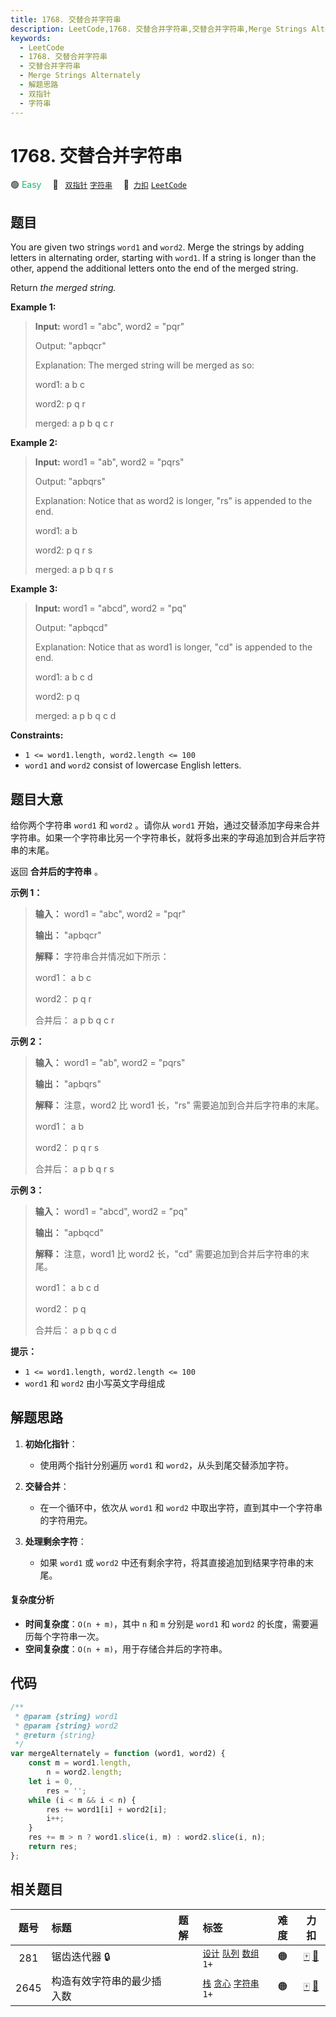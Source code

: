 ```yaml
---
title: 1768. 交替合并字符串
description: LeetCode,1768. 交替合并字符串,交替合并字符串,Merge Strings Alternately,解题思路,双指针,字符串
keywords:
  - LeetCode
  - 1768. 交替合并字符串
  - 交替合并字符串
  - Merge Strings Alternately
  - 解题思路
  - 双指针
  - 字符串
---
```


# 1768. 交替合并字符串

🟢 <font color=#15bd66>Easy</font>&emsp; 🔖&ensp; [`双指针`](/tag/two-pointers.md) [`字符串`](/tag/string.md)&emsp; 🔗&ensp;[`力扣`](https://leetcode.cn/problems/merge-strings-alternately) [`LeetCode`](https://leetcode.com/problems/merge-strings-alternately)

## 题目

You are given two strings `word1` and `word2`. Merge the strings by adding
letters in alternating order, starting with `word1`. If a string is longer
than the other, append the additional letters onto the end of the merged
string.

Return _the merged string._

**Example 1:**

> **Input:** word1 = "abc", word2 = "pqr"
>
> Output: "apbqcr"
>
> Explanation: The merged string will be merged as so:
>
> word1: a b c
>
> word2: p q r
>
> merged: a p b q c r

**Example 2:**

> **Input:** word1 = "ab", word2 = "pqrs"
>
> Output: "apbqrs"
>
> Explanation: Notice that as word2 is longer, "rs" is appended to the end.
>
> word1: a b
>
> word2: p q r s
>
> merged: a p b q r s

**Example 3:**

> **Input:** word1 = "abcd", word2 = "pq"
>
> Output: "apbqcd"
>
> Explanation: Notice that as word1 is longer, "cd" is appended to the end.
>
> word1: a b c d
>
> word2: p q
>
> merged: a p b q c d

**Constraints:**

- `1 <= word1.length, word2.length <= 100`
- `word1` and `word2` consist of lowercase English letters.

## 题目大意

给你两个字符串 `word1` 和 `word2` 。请你从 `word1`
开始，通过交替添加字母来合并字符串。如果一个字符串比另一个字符串长，就将多出来的字母追加到合并后字符串的末尾。

返回 **合并后的字符串** 。

**示例 1：**

> **输入：** word1 = "abc", word2 = "pqr"
>
> **输出：** "apbqcr"
>
> **解释：** 字符串合并情况如下所示：
>
> word1： a b c
>
> word2： p q r
>
> 合并后： a p b q c r

**示例 2：**

> **输入：** word1 = "ab", word2 = "pqrs"
>
> **输出：** "apbqrs"
>
> **解释：** 注意，word2 比 word1 长，"rs" 需要追加到合并后字符串的末尾。
>
> word1： a b
>
> word2： p q r s
>
> 合并后： a p b q r s

**示例 3：**

> **输入：** word1 = "abcd", word2 = "pq"
>
> **输出：** "apbqcd"
>
> **解释：** 注意，word1 比 word2 长，"cd" 需要追加到合并后字符串的末尾。
>
> word1： a b c d
>
> word2： p q
>
> 合并后： a p b q c d

**提示：**

- `1 <= word1.length, word2.length <= 100`
- `word1` 和 `word2` 由小写英文字母组成

## 解题思路

1. **初始化指针**：

   - 使用两个指针分别遍历 `word1` 和 `word2`，从头到尾交替添加字符。

2. **交替合并**：

   - 在一个循环中，依次从 `word1` 和 `word2` 中取出字符，直到其中一个字符串的字符用完。

3. **处理剩余字符**：
   - 如果 `word1` 或 `word2` 中还有剩余字符，将其直接追加到结果字符串的末尾。

#### 复杂度分析

- **时间复杂度**：`O(n + m)`，其中 `n` 和 `m` 分别是 `word1` 和 `word2` 的长度，需要遍历每个字符串一次。
- **空间复杂度**：`O(n + m)`，用于存储合并后的字符串。

## 代码

```javascript
/**
 * @param {string} word1
 * @param {string} word2
 * @return {string}
 */
var mergeAlternately = function (word1, word2) {
	const m = word1.length,
		n = word2.length;
	let i = 0,
		res = '';
	while (i < m && i < n) {
		res += word1[i] + word2[i];
		i++;
	}
	res += m > n ? word1.slice(i, m) : word2.slice(i, n);
	return res;
};
```

## 相关题目

<!-- prettier-ignore -->
| 题号 | 标题 | 题解 | 标签 | 难度 | 力扣 |
| :------: | :------ | :------: | :------ | :------: | :------: |
| 281 | 锯齿迭代器 🔒 |  |  [`设计`](/tag/design.md) [`队列`](/tag/queue.md) [`数组`](/tag/array.md) `1+` | 🟠 | [🀄️](https://leetcode.cn/problems/zigzag-iterator) [🔗](https://leetcode.com/problems/zigzag-iterator) |
| 2645 | 构造有效字符串的最少插入数 |  |  [`栈`](/tag/stack.md) [`贪心`](/tag/greedy.md) [`字符串`](/tag/string.md) `1+` | 🟠 | [🀄️](https://leetcode.cn/problems/minimum-additions-to-make-valid-string) [🔗](https://leetcode.com/problems/minimum-additions-to-make-valid-string) |